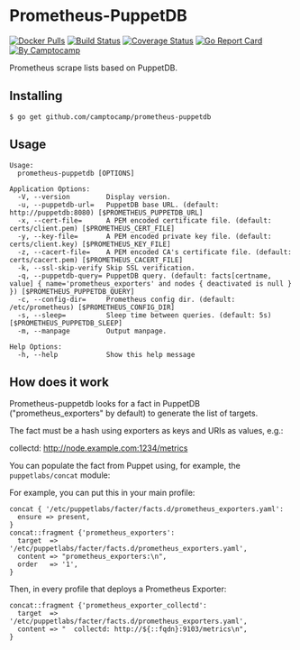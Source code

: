 Prometheus-PuppetDB
===================

[![Docker Pulls](https://img.shields.io/docker/pulls/camptocamp/prometheus-puppetdb.svg)](https://hub.docker.com/r/camptocamp/prometheus-puppetdb/)
[![Build Status](https://img.shields.io/travis/camptocamp/prometheus-puppetdb/master.svg)](https://travis-ci.org/camptocamp/prometheus-puppetdb)
[![Coverage Status](https://img.shields.io/coveralls/camptocamp/prometheus-puppetdb.svg)](https://coveralls.io/r/camptocamp/prometheus-puppetdb?branch=master)
[![Go Report Card](https://goreportcard.com/badge/github.com/camptocamp/prometheus-puppetdb)](https://goreportcard.com/report/github.com/camptocamp/prometheus-puppetdb)
[![By Camptocamp](https://img.shields.io/badge/by-camptocamp-fb7047.svg)](http://www.camptocamp.com)


Prometheus scrape lists based on PuppetDB.


## Installing

```shell
$ go get github.com/camptocamp/prometheus-puppetdb
```

## Usage

```shell
Usage:
  prometheus-puppetdb [OPTIONS]

Application Options:
  -V, --version         Display version.
  -u, --puppetdb-url=   PuppetDB base URL. (default: http://puppetdb:8080) [$PROMETHEUS_PUPPETDB_URL]
  -x, --cert-file=      A PEM encoded certificate file. (default: certs/client.pem) [$PROMETHEUS_CERT_FILE]
  -y, --key-file=       A PEM encoded private key file. (default: certs/client.key) [$PROMETHEUS_KEY_FILE]
  -z, --cacert-file=    A PEM encoded CA's certificate file. (default: certs/cacert.pem) [$PROMETHEUS_CACERT_FILE]
  -k, --ssl-skip-verify Skip SSL verification.
  -q, --puppetdb-query= PuppetDB query. (default: facts[certname, value] { name='prometheus_exporters' and nodes { deactivated is null } }) [$PROMETHEUS_PUPPETDB_QUERY]
  -c, --config-dir=     Prometheus config dir. (default: /etc/prometheus) [$PROMETHEUS_CONFIG_DIR]
  -s, --sleep=          Sleep time between queries. (default: 5s) [$PROMETHEUS_PUPPETDB_SLEEP]
  -m, --manpage         Output manpage.

Help Options:
  -h, --help            Show this help message
```

## How does it work

Prometheus-puppetdb looks for a fact in PuppetDB ("prometheus_exporters" by default) to generate the list of targets.

The fact must be a hash using exporters as keys and URIs as values,
e.g.:

   collectd: http://node.example.com:1234/metrics

You can populate the fact from Puppet using, for example, the `puppetlabs/concat` module:

For example, you can put this in your main profile:

```puppet
concat { '/etc/puppetlabs/facter/facts.d/prometheus_exporters.yaml':
  ensure => present,
}
concat::fragment {'prometheus_exporters':
  target  => '/etc/puppetlabs/facter/facts.d/prometheus_exporters.yaml',
  content => "prometheus_exporters:\n",
  order   => '1',
}
```

Then, in every profile that deploys a Prometheus Exporter:

```puppet
concat::fragment {'prometheus_exporter_collectd':
  target  => '/etc/puppetlabs/facter/facts.d/prometheus_exporters.yaml',
  content => "  collectd: http://${::fqdn}:9103/metrics\n",
}
```
